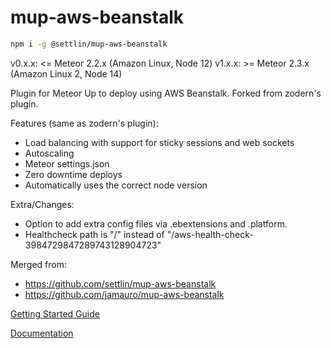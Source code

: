 # mup-aws-beanstalk

```bash
npm i -g @settlin/mup-aws-beanstalk
```

v0.x.x: <= Meteor 2.2.x (Amazon Linux, Node 12)
v1.x.x: >= Meteor 2.3.x (Amazon Linux 2, Node 14)

Plugin for Meteor Up to deploy using AWS Beanstalk. Forked from zodern's plugin.

Features (same as zodern's plugin):

- Load balancing with support for sticky sessions and web sockets
- Autoscaling
- Meteor settings.json
- Zero downtime deploys
- Automatically uses the correct node version

Extra/Changes:

- Option to add extra config files via .ebextensions and .platform.
- Healthcheck path is "/" instead of "/aws-health-check-3984729847289743128904723"

Merged from:

- https://github.com/settlin/mup-aws-beanstalk
- https://github.com/jamauro/mup-aws-beanstalk

[Getting Started Guide](./docs/getting-started.md)

[Documentation](./docs/index.md)

